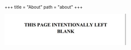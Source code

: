 +++
title = "About"
path = "about"
+++

<img src="/files/leftblank.webp" alt="send temp"  width = 400 >
